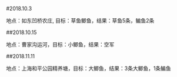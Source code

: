 #2018.10.3

地点：如东凹桥农庄, 目标：草鱼鲫鱼，结果：草鱼5条，鳊鱼2条



##2018.10.15

地点：曹家沟运河，目标：小鲫鱼，结果：空军



##2018.11.11

地点：上海和平公园精养塘，目标：大鲫鱼，结果：3条大鲫鱼，1条鳊鱼